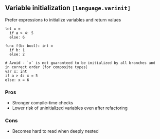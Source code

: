 ## Variable initialization `[language.varinit]`

Prefer expressions to initialize variables and return values

```
let x =
  if a > 4: 5
  else: 6

func f(b: bool): int =
  if b: 1
  else: 2

# Avoid - `x` is not guaranteed to be initialized by all branches and in correct order (for composite types)
var x: int
if a > 4: x = 5
else: x = 6
```

### Pros

* Stronger compile-time checks
* Lower risk of uninitialized variables even after refactoring

### Cons

* Becomes hard to read when deeply nested

